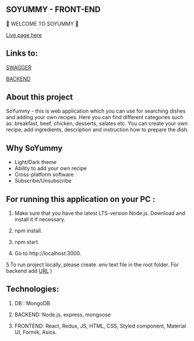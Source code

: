 ## SOYUMMY - FRONT-END

🍏 WELCOME TO SOYUMMY 🍏

[Live page here](https://eddy-hub19.github.io/soyummy/)

## Links to:

[SWAGGER](https://determined-ruby-nematode.cyclic.app/api-docs/)

[BACKEND](https://github.com/Eddy-hub19/souyummy_backend)

## About this project

SoYummy - this is web application which you can use for searching dishes and adding your own recipes.
Here you can find different categories such as: breakfast, beef, chicken, desserts, salates etc.
You can create your own recipe, add ingredients, description and instruction how to prepare the dish.

## Why SoYummy

- Light/Dark theme
- Ability to add your own recipe
- Cross-platform software
- Subscribe/Unsubscribe

## For running this application on your PC :

1. Make sure that you have the latest LTS-version Node.js. Download and install it if necessary.

2. npm install.

3. npm start.

4. Go to http://localhost:3000.

5.To run project locally, please create .env text file in the root folder. For backend add [URL](https://determined-ruby-nematode.cyclic.app) )

## Technologies:

1. DB : MongoDB

2. BACKEND: Node.js, express, mongoose

3. FRONTEND: React, Redux, JS, HTML, CSS, Styled component, Material UI, Formik, Asios.
